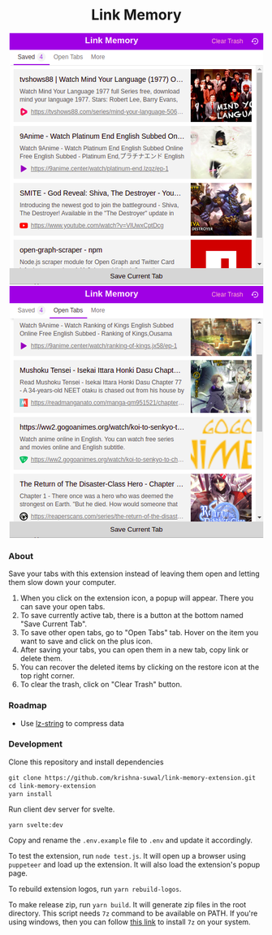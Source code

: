 <h1 align="center">Link Memory</h1>

<p align="center">
 <img src="https://github.com/krishna-suwal/link-memory-extension/raw/develop/public/assets/images/Screenshot_1.png" width="500" >
 <img src="https://github.com/krishna-suwal/link-memory-extension/raw/develop/public/assets/images/Screenshot_2.png" width="500" >
</p>

### About

Save your tabs with this extension instead of leaving them open and letting them slow down your computer.

1. When you click on the extension icon, a popup will appear. There you can save your open tabs.
2. To save currently active tab, there is a button at the bottom named "Save Current Tab".
3. To save other open tabs, go to "Open Tabs" tab. Hover on the item you want to save and click on the plus icon.
4. After saving your tabs, you can open them in a new tab, copy link or delete them.
5. You can recover the deleted items by clicking on the restore icon at the top right corner.
6. To clear the trash, click on "Clear Trash" button.

### Roadmap
- Use [lz-string](https://www.npmjs.com/package/lz-string) to compress data

### Development

Clone this repository and install dependencies

```shell
git clone https://github.com/krishna-suwal/link-memory-extension.git
cd link-memory-extension
yarn install
```
Run client dev server for svelte.

```shell
yarn svelte:dev
```
Copy and rename the `.env.example` file to `.env` and update it accordingly.

To test the extension, run `node test.js`. It will open up a browser using `puppeteer` and load up the extension.
It will also load the extension's popup page.

To rebuild extension logos, run `yarn rebuild-logos`.

To make release zip, run `yarn build`. It will generate zip files in the root directory. This script needs ``7z`` command to be available on PATH. If you're using windows, then you can follow [this link](https://stackoverflow.com/a/18180154/13616962) to install ``7z`` on your system.
